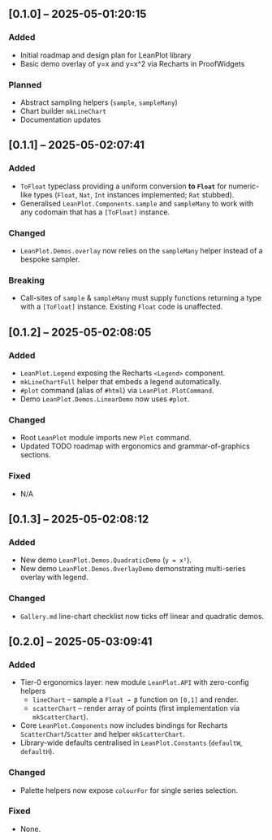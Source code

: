 ## [0.1.0] – 2025-05-01:20:15
### Added
- Initial roadmap and design plan for LeanPlot library
- Basic demo overlay of y=x and y=x^2 via Recharts in ProofWidgets

### Planned
- Abstract sampling helpers (`sample`, `sampleMany`)
- Chart builder `mkLineChart`
- Documentation updates 

## [0.1.1] – 2025-05-02:07:41
### Added
- `ToFloat` typeclass providing a uniform conversion **to `Float`** for numeric-like types (`Float`, `Nat`, `Int` instances implemented; `Rat` stubbed).
- Generalised `LeanPlot.Components.sample` and `sampleMany` to work with any codomain that has a `[ToFloat]` instance.

### Changed
- `LeanPlot.Demos.overlay` now relies on the `sampleMany` helper instead of a bespoke sampler.

### Breaking
- Call-sites of `sample` & `sampleMany` must supply functions returning a type with a `[ToFloat]` instance. Existing `Float` code is unaffected. 

## [0.1.2] – 2025-05-02:08:05
### Added
- `LeanPlot.Legend` exposing the Recharts `<Legend>` component.
- `mkLineChartFull` helper that embeds a legend automatically.
- `#plot` command (alias of `#html`) via `LeanPlot.PlotCommand`.
- Demo `LeanPlot.Demos.LinearDemo` now uses `#plot`.

### Changed
- Root `LeanPlot` module imports new `Plot` command.
- Updated TODO roadmap with ergonomics and grammar-of-graphics sections.

### Fixed
- N/A 

## [0.1.3] – 2025-05-02:08:12
### Added
- New demo `LeanPlot.Demos.QuadraticDemo` (`y = x²`).
- New demo `LeanPlot.Demos.OverlayDemo` demonstrating multi-series overlay with legend.

### Changed
- `Gallery.md` line-chart checklist now ticks off linear and quadratic demos. 

## [0.2.0] – 2025-05-03:09:41
### Added
- Tier-0 ergonomics layer: new module `LeanPlot.API` with zero-config helpers
  * `lineChart` – sample a `Float → β` function on `[0,1]` and render.
  * `scatterChart` – render array of points (first implementation via `mkScatterChart`).
- Core `LeanPlot.Components` now includes bindings for Recharts `ScatterChart`/`Scatter` and helper `mkScatterChart`.
- Library-wide defaults centralised in `LeanPlot.Constants` (`defaultW`, `defaultH`).

### Changed
- Palette helpers now expose `colourFor` for single series selection.

### Fixed
- None. 